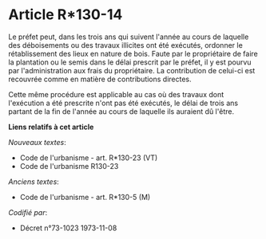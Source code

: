 # Article R*130-14

Le préfet peut, dans les trois ans qui suivent l'année au cours de laquelle des déboisements ou des travaux illicites ont été
exécutés, ordonner le rétablissement des lieux en nature de bois. Faute par le propriétaire de faire la plantation ou le
semis dans le délai prescrit par le préfet, il y est pourvu par l'administration aux frais du propriétaire. La contribution
de celui-ci est recouvrée comme en matière de contributions directes.

Cette même procédure est applicable au cas où des travaux dont l'exécution a été prescrite n'ont pas été exécutés, le délai
de trois ans partant de la fin de l'année au cours de laquelle ils auraient dû l'être.

**Liens relatifs à cet article**

_Nouveaux textes_:

  - Code de l'urbanisme - art. R*130-23 (VT)
  - Code de l'urbanisme R130-23

_Anciens textes_:

  - Code de l'urbanisme - art. R*130-5 (M)

_Codifié par_:

  - Décret n°73-1023 1973-11-08
